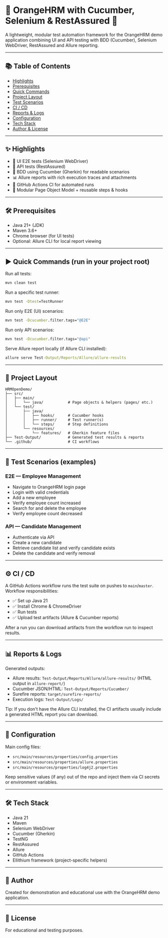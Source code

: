 # 🚀 OrangeHRM with Cucumber, Selenium & RestAssured 🚀

A lightweight, modular test automation framework for the OrangeHRM demo application combining UI and API testing with BDD (Cucumber), Selenium WebDriver, RestAssured and Allure reporting.

---

## 📚 Table of Contents

- [Highlights](#-highlights)
- [Prerequisites](#-prerequisites)
- [Quick Commands](#-quick-commands)
- [Project Layout](#-project-layout)
- [Test Scenarios](#-test-scenarios)
- [CI / CD](#-ci--cd)
- [Reports & Logs](#-reports--logs)
- [Configuration](#-configuration)
- [Tech Stack](#-tech-stack)
- [Author & License](#-author--license)

---

## ✨ Highlights

- 🧪 UI E2E tests (Selenium WebDriver)
- 🔁 API tests (RestAssured)
- 🎯 BDD using Cucumber (Gherkin) for readable scenarios
- 📊 Allure reports with rich execution traces and attachments
- 🔁 GitHub Actions CI for automated runs
- 🧩 Modular Page Object Model + reusable steps & hooks

---

## 🛠 Prerequisites

- Java 21+ (JDK)
- Maven 3.6+
- Chrome browser (for UI tests)
- Optional: Allure CLI for local report viewing

---

## ▶️ Quick Commands (run in your project root)

Run all tests:

```cmd
mvn clean test
```

Run a specific test runner:

```cmd
mvn test -Dtest=TestRunner
```

Run only E2E (UI) scenarios:

```cmd
mvn test -Dcucumber.filter.tags="@E2E"
```

Run only API scenarios:

```cmd
mvn test -Dcucumber.filter.tags="@api"
```

Serve Allure report locally (if Allure CLI installed):

```cmd
allure serve Test-Output/Reports/Allure/allure-results
```

---

## 📁 Project Layout

```
HRMOpenDemo/
├── src/
│   ├── main/
│   │   └── java/           # Page objects & helpers (pages/ etc.)
│   └── test/
│       ├── java/
│       │   ├── hooks/      # Cucumber hooks
│       │   ├── runner/     # Test runner(s)
│       │   └── steps/      # Step definitions
│       └── resources/
│           └── features/   # Gherkin feature files
├── Test-Output/            # Generated test results & reports
└── .github/                # CI workflows
```

---

## 🧾 Test Scenarios (examples)

### E2E — Employee Management
- Navigate to OrangeHRM login page
- Login with valid credentials
- Add a new employee
- Verify employee count increased
- Search for and delete the employee
- Verify employee count decreased

### API — Candidate Management
- Authenticate via API
- Create a new candidate
- Retrieve candidate list and verify candidate exists
- Delete the candidate and verify removal

---

## ⚙ CI / CD

A GitHub Actions workflow runs the test suite on pushes to `main`/`master`. Workflow responsibilities:

- ✅ Set up Java 21
- ✅ Install Chrome & ChromeDriver
- ✅ Run tests
- ✅ Upload test artifacts (Allure & Cucumber reports)

After a run you can download artifacts from the workflow run to inspect results.

---

## 📊 Reports & Logs

Generated outputs:

- Allure results: `Test-Output/Reports/Allure/allure-results/` (HTML output in `allure-report/`)
- Cucumber JSON/HTML: `Test-Output/Reports/Cucumber/`
- Surefire reports: `target/surefire-reports/`
- Execution logs: `Test-Output/Logs/`

Tip: If you don't have the Allure CLI installed, the CI artifacts usually include a generated HTML report you can download.

---

## 🧩 Configuration

Main config files:

- `src/main/resources/properties/config.properties`
- `src/main/resources/properties/allure.properties`
- `src/main/resources/properties/log4j2.properties`

Keep sensitive values (if any) out of the repo and inject them via CI secrets or environment variables.

---

## 🛠 Tech Stack

- Java 21
- Maven
- Selenium WebDriver
- Cucumber (Gherkin)
- TestNG
- RestAssured
- Allure
- GitHub Actions
- Ellithium framework (project-specific helpers)

---

## 👤 Author

Created for demonstration and educational use with the OrangeHRM demo application.

---

## 📜 License

For educational and testing purposes.
